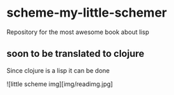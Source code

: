 # scheme-my-little-schemer
Repository for the most awesome book about lisp

## soon to be translated to clojure
Since clojure is a lisp it can be done

![little scheme img][img/readimg.jpg]
